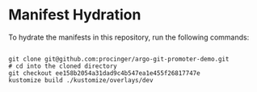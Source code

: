 
# Manifest Hydration

To hydrate the manifests in this repository, run the following commands:

```shell

git clone git@github.com:procinger/argo-git-promoter-demo.git
# cd into the cloned directory
git checkout ee158b2054a31dad9c4b547ea1e455f26817747e
kustomize build ./kustomize/overlays/dev
```